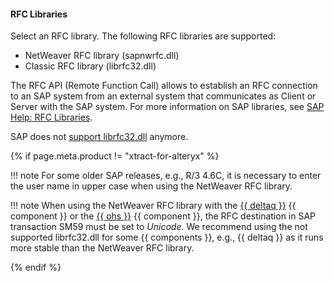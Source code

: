 
#### RFC Libraries

Select an RFC library. The following RFC libraries are supported:
- NetWeaver RFC library (sapnwrfc.dll)
- Classic RFC library (librfc32.dll)

The RFC API (Remote Function Call) allows to establish an RFC connection to an SAP system from an external system that communicates as Client or Server with the SAP system. 
For more information on SAP libraries, see [SAP Help: RFC Libraries](https://help.sap.com/saphelp_nwpi71/helpdata/de/45/18e96cd26321a1e10000000a1553f6/frameset.htm). 

SAP does not [support librfc32.dll](https://blogs.sap.com/2012/08/15/support-for-classic-rfc-library-ends-march-2016/) anymore. 

{% if page.meta.product != "xtract-for-alteryx" %}

!!! note 
	For some older SAP releases, e.g., R/3 4.6C, it is necessary to enter the user name in upper case when using the NetWeaver RFC library.

!!! note 
	When using the NetWeaver RFC library with the [{{ deltaq }}](../deltaq/index.md) {{ component }} or the [{{ ohs }}](../ohs/index.md) {{ component }}, the RFC destination in SAP transaction SM59 must be set to *Unicode*. 
	We recommend using the not supported librfc32.dll for some {{ components }}, e.g., {{ deltaq }} as it runs more stable than the NetWeaver RFC library.

{% endif %}

